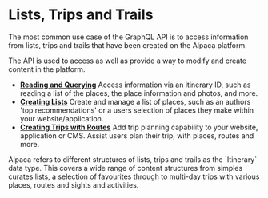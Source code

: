 [//]: # "Title: Lists, Trips and Trails"
[//]: # "Weight: 2"
[//]: # "Layout: 1-col"
[//]: # "TOC: false"

# Lists, Trips and Trails

The most common use case of the GraphQL API is to access information from lists,
trips and trails that have been created on the Alpaca platform.

The API is used to access as well as provide a way to modify and create content
in the platform.

- **[Reading and Querying](/getting-started/itinerary/Reading%20from%20Itineraries)**
  Access information via an itinerary ID, such as reading a list of the places,
  the place information and photos, and more.
- **[Creating Lists](/getting-started/itinerary/Managing%20a%20List)** Create
  and manage a list of places, such as an authors 'top recommendations' or a
  users selection of places they make within your website/application.
- **[Creating Trips with Routes](/getting-started/itinerary/Managing%20a%20Trip)**
  Add trip planning capability to your website, application or CMS. Assist users
  plan their trip, with places, routes and more.

<aside class="note">
  Alpaca refers to different structures of lists, trips and trails as the 
  `Itinerary` data type. This covers a wide range of content structures from
  simples curates lists, a selection of favourites through to multi-day trips
  with various places, routes and sights and activities.
</aside>
